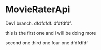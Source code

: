 # MovieRaterApi
Dev1 branch.   dfdfdfdf.   dfdfdfdf. 

this is the first one and i will be doing more

second one
third one
four one
dfdfdfdf
